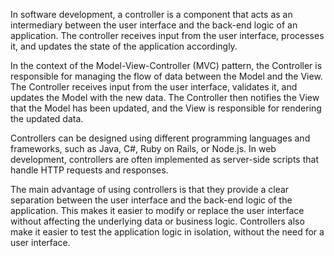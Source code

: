 In software development, a controller is a component that acts as an intermediary between the user interface and the back-end logic of an application. The controller receives input from the user interface, processes it, and updates the state of the application accordingly.

In the context of the Model-View-Controller (MVC) pattern, the Controller is responsible for managing the flow of data between the Model and the View. The Controller receives input from the user interface, validates it, and updates the Model with the new data. The Controller then notifies the View that the Model has been updated, and the View is responsible for rendering the updated data.

Controllers can be designed using different programming languages and frameworks, such as Java, C#, Ruby on Rails, or Node.js. In web development, controllers are often implemented as server-side scripts that handle HTTP requests and responses.

The main advantage of using controllers is that they provide a clear separation between the user interface and the back-end logic of the application. This makes it easier to modify or replace the user interface without affecting the underlying data or business logic. Controllers also make it easier to test the application logic in isolation, without the need for a user interface.